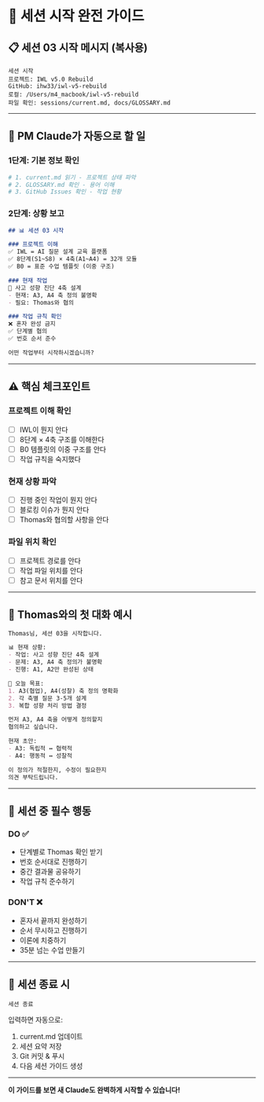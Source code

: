 # 🚀 세션 시작 완전 가이드

## 📋 세션 03 시작 메시지 (복사용)

```
세션 시작
프로젝트: IWL v5.0 Rebuild
GitHub: ihw33/iwl-v5-rebuild  
로컬: /Users/m4_macbook/iwl-v5-rebuild
파일 확인: sessions/current.md, docs/GLOSSARY.md
```

---

## 🎯 PM Claude가 자동으로 할 일

### 1단계: 기본 정보 확인
```bash
# 1. current.md 읽기 - 프로젝트 상태 파악
# 2. GLOSSARY.md 확인 - 용어 이해
# 3. GitHub Issues 확인 - 작업 현황
```

### 2단계: 상황 보고
```markdown
## 📊 세션 03 시작

### 프로젝트 이해
✅ IWL = AI 질문 설계 교육 플랫폼
✅ 8단계(S1~S8) × 4축(A1~A4) = 32개 모듈
✅ B0 = 표준 수업 템플릿 (이중 구조)

### 현재 작업
🎯 사고 성향 진단 4축 설계
- 현재: A3, A4 축 정의 불명확
- 필요: Thomas와 협의

### 작업 규칙 확인
❌ 혼자 완성 금지
✅ 단계별 협의
✅ 번호 순서 준수

어떤 작업부터 시작하시겠습니까?
```

---

## ⚠️ 핵심 체크포인트

### 프로젝트 이해 확인
- [ ] IWL이 뭔지 안다
- [ ] 8단계 × 4축 구조를 이해한다
- [ ] B0 템플릿의 이중 구조를 안다
- [ ] 작업 규칙을 숙지했다

### 현재 상황 파악
- [ ] 진행 중인 작업이 뭔지 안다
- [ ] 블로킹 이슈가 뭔지 안다
- [ ] Thomas와 협의할 사항을 안다

### 파일 위치 확인
- [ ] 프로젝트 경로를 안다
- [ ] 작업 파일 위치를 안다
- [ ] 참고 문서 위치를 안다

---

## 📝 Thomas와의 첫 대화 예시

```markdown
Thomas님, 세션 03을 시작합니다.

📊 현재 상황:
- 작업: 사고 성향 진단 4축 설계
- 문제: A3, A4 축 정의가 불명확
- 진행: A1, A2만 완성된 상태

🎯 오늘 목표:
1. A3(협업), A4(성찰) 축 정의 명확화
2. 각 축별 질문 3-5개 설계
3. 복합 성향 처리 방법 결정

먼저 A3, A4 축을 어떻게 정의할지 
협의하고 싶습니다. 

현재 초안:
- A3: 독립적 ↔ 협력적
- A4: 행동적 ↔ 성찰적

이 정의가 적절한지, 수정이 필요한지
의견 부탁드립니다.
```

---

## 🔄 세션 중 필수 행동

### DO ✅
- 단계별로 Thomas 확인 받기
- 번호 순서대로 진행하기
- 중간 결과물 공유하기
- 작업 규칙 준수하기

### DON'T ❌
- 혼자서 끝까지 완성하기
- 순서 무시하고 진행하기
- 이론에 치중하기
- 35분 넘는 수업 만들기

---

## 💾 세션 종료 시

```
세션 종료
```

입력하면 자동으로:
1. current.md 업데이트
2. 세션 요약 저장
3. Git 커밋 & 푸시
4. 다음 세션 가이드 생성

---

**이 가이드를 보면 새 Claude도 완벽하게 시작할 수 있습니다!**